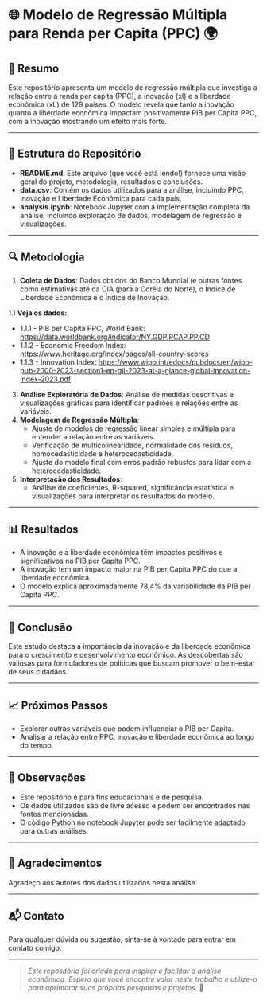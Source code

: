 # 🌐 Modelo de Regressão Múltipla para Renda per Capita (PPC) 🌍

## 📝 Resumo

Este repositório apresenta um modelo de regressão múltipla que investiga a relação entre a renda per capita (PPC), a inovação (xI) e a liberdade econômica (xL) de 129 países. O modelo revela que tanto a inovação quanto a liberdade econômica impactam positivamente PIB per Capita PPC, com a inovação mostrando um efeito mais forte.

---

## 📁 Estrutura do Repositório

- **README.md**: Este arquivo (que você está lendo!) fornece uma visão geral do projeto, metodologia, resultados e conclusões.
- **data.csv**: Contém os dados utilizados para a análise, incluindo PPC, Inovação e Liberdade Econômica para cada país.
- **analysis.ipynb**: Notebook Jupyter com a implementação completa da análise, incluindo exploração de dados, modelagem de regressão e visualizações.

---

## 🔍 Metodologia

1. **Coleta de Dados**: Dados obtidos do Banco Mundial (e outras fontes como estimativas até da CIA (para a Coréia do Norte), o Índice de Liberdade Econômica e o Índice de Inovação.

1.1 **Veja os dados:**
*   1.1.1 - PIB per Capita PPC, World Bank: https://data.worldbank.org/indicator/NY.GDP.PCAP.PP.CD
*   1.1.2 - Economic Freedom Index: https://www.heritage.org/index/pages/all-country-scores
*   1.1.3 - Innovation Index: https://www.wipo.int/edocs/pubdocs/en/wipo-pub-2000-2023-section1-en-gii-2023-at-a-glance-global-innovation-index-2023.pdf
3. **Análise Exploratória de Dados**: Análise de medidas descritivas e visualizações gráficas para identificar padrões e relações entre as variáveis.
4. **Modelagem de Regressão Múltipla**:
    - Ajuste de modelos de regressão linear simples e múltipla para entender a relação entre as variáveis.
    - Verificação de multicolinearidade, normalidade dos resíduos, homocedasticidade e heterocedasticidade.
    - Ajuste do modelo final com erros padrão robustos para lidar com a heterocedasticidade.
5. **Interpretação dos Resultados**:
    - Análise de coeficientes, R-squared, significância estatística e visualizações para interpretar os resultados do modelo.

---

## 📊 Resultados

- A inovação e a liberdade econômica têm impactos positivos e significativos no PIB per Capita PPC.
- A inovação tem um impacto maior na PIB per Capita PPC do que a liberdade econômica.
- O modelo explica aproximadamente 78,4% da variabilidade da PIB per Capita PPC.

---

## 🔗 Conclusão

Este estudo destaca a importância da inovação e da liberdade econômica para o crescimento e desenvolvimento econômico. As descobertas são valiosas para formuladores de políticas que buscam promover o bem-estar de seus cidadãos.

---

## 📈 Próximos Passos

- Explorar outras variáveis que podem influenciar o PIB per Capita.
- Analisar a relação entre PPC, inovação e liberdade econômica ao longo do tempo.

---

## 📝 Observações

- Este repositório é para fins educacionais e de pesquisa.
- Os dados utilizados são de livre acesso e podem ser encontrados nas fontes mencionadas.
- O código Python no notebook Jupyter pode ser facilmente adaptado para outras análises.

---

## 🙏 Agradecimentos

Agradeço aos autores dos dados utilizados nesta análise.

---

## 📬 Contato

Para qualquer dúvida ou sugestão, sinta-se à vontade para entrar em contato comigo.

---

> *Este repositório foi criado para inspirar e facilitar a análise econômica. Espero que você encontre valor neste trabalho e utilize-o para aprimorar suas próprias pesquisas e projetos.* 🌟

